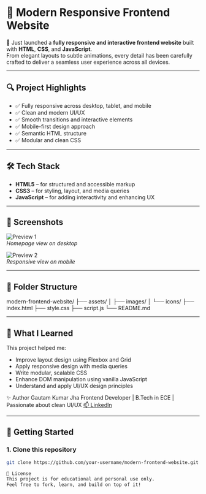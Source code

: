 # 🌟 Modern Responsive Frontend Website

🚀 Just launched a **fully responsive and interactive frontend website** built with **HTML**, **CSS**, and **JavaScript**.  
From elegant layouts to subtle animations, every detail has been carefully crafted to deliver a seamless user experience across all devices.

---

## 🔍 Project Highlights

- ✅ Fully responsive across desktop, tablet, and mobile
- ✅ Clean and modern UI/UX
- ✅ Smooth transitions and interactive elements
- ✅ Mobile-first design approach
- ✅ Semantic HTML structure
- ✅ Modular and clean CSS

---

## 🛠️ Tech Stack

- **HTML5** – for structured and accessible markup  
- **CSS3** – for styling, layout, and media queries  
- **JavaScript** – for adding interactivity and enhancing UX

---

## 📸 Screenshots

![Preview 1](./assets/screenshot1.png)  
*Homepage view on desktop*

![Preview 2](./assets/screenshot2.png)  
*Responsive view on mobile*

---

## 📁 Folder Structure

modern-frontend-website/
├── assets/
│ ├── images/
│ └── icons/
├── index.html
├── style.css
├── script.js
└── README.md

---

## 🧠 What I Learned

This project helped me:
- Improve layout design using Flexbox and Grid
- Apply responsive design with media queries
- Write modular, scalable CSS
- Enhance DOM manipulation using vanilla JavaScript
- Understand and apply UI/UX design principles


✨ Author
Gautam Kumar Jha
Frontend Developer | B.Tech in ECE | Passionate about clean UI/UX
[📫 LinkedIn](https://www.linkedin.com/in/gautam-jha-77111634b/)


---

## 🚀 Getting Started

### 1. Clone this repository

```bash
git clone https://github.com/your-username/modern-frontend-website.git

📄 License
This project is for educational and personal use only.
Feel free to fork, learn, and build on top of it!

